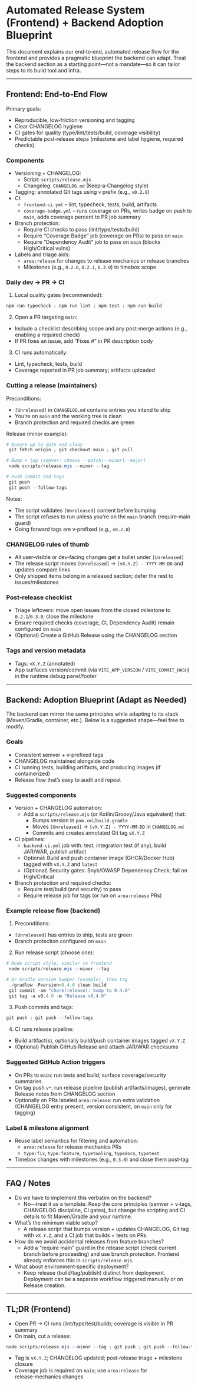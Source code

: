 # Automated Release System (Frontend) + Backend Adoption Blueprint

This document explains our end‑to‑end, automated release flow for the frontend and provides a pragmatic blueprint the backend can adapt. Treat the backend section as a starting point—not a mandate—so it can tailor steps to its build tool and infra.

---

## Frontend: End‑to‑End Flow

Primary goals:
- Reproducible, low‑friction versioning and tagging
- Clear CHANGELOG hygiene
- CI gates for quality (type/lint/tests/build, coverage visibility)
- Predictable post‑release steps (milestone and label hygiene, required checks)

### Components

- Versioning + CHANGELOG:
  - Script: `scripts/release.mjs`
  - Changelog: `CHANGELOG.md` (Keep‑a‑Changelog style)
- Tagging: annotated Git tags using `v` prefix (e.g., `v0.2.0`)
- CI:
  - `frontend-ci.yml` – lint, typecheck, tests, build, artifacts
  - `coverage-badge.yml` – runs coverage on PRs, writes badge on push to `main`, adds coverage percent to PR job summary
- Branch protection:
  - Require CI checks to pass (lint/type/tests/build)
  - Require “Coverage Badge” job (coverage on PRs) to pass on `main`
  - Require “Dependency Audit” job to pass on `main` (blocks High/Critical vulns)
- Labels and triage aids:
  - `area:release` for changes to release mechanics or release branches
  - Milestones (e.g., `0.2.0`, `0.2.1`, `0.3.0`) to timebox scope

### Daily dev → PR → CI

1) Local quality gates (recommended):
```powershell
npm run typecheck ; npm run lint ; npm test ; npm run build
```
2) Open a PR targeting `main`:
- Include a checklist describing scope and any post‑merge actions (e.g., enabling a required check)
- If PR fixes an issue, add “Fixes #<n>” in PR description body
3) CI runs automatically:
- Lint, typecheck, tests, build
- Coverage reported in PR job summary; artifacts uploaded

### Cutting a release (maintainers)

Preconditions:
- `[Unreleased]` in `CHANGELOG.md` contains entries you intend to ship
- You’re on `main` and the working tree is clean
- Branch protection and required checks are green

Release (minor example):
```powershell
# Ensure up to date and clean
 git fetch origin ; git checkout main ; git pull

# Bump + tag (semver: choose --patch|--minor|--major)
 node scripts/release.mjs --minor --tag

# Push commit and tags
 git push
 git push --follow-tags
```
Notes:
- The script validates `[Unreleased]` content before bumping
- The script refuses to run unless you're on the `main` branch (require‑main guard)
- Going forward tags are v‑prefixed (e.g., `v0.2.0`)

### CHANGELOG rules of thumb
- All user‑visible or dev‑facing changes get a bullet under `[Unreleased]`
- The release script moves `[Unreleased]` → `[vX.Y.Z] - YYYY‑MM‑DD` and updates compare links
- Only shipped items belong in a released section; defer the rest to issues/milestones

### Post‑release checklist
- Triage leftovers: move open issues from the closed milestone to `0.2.1`/`0.3.0`; close the milestone
- Ensure required checks (coverage, CI, Dependency Audit) remain configured on `main`
- (Optional) Create a GitHub Release using the CHANGELOG section

### Tags and version metadata
- Tags: `vX.Y.Z` (annotated)
- App surfaces version/commit (via `VITE_APP_VERSION` / `VITE_COMMIT_HASH`) in the runtime debug panel/footer

---

## Backend: Adoption Blueprint (Adapt as Needed)

The backend can mirror the same principles while adapting to its stack (Maven/Gradle, container, etc.). Below is a suggested shape—feel free to modify.

### Goals
- Consistent semver + v‑prefixed tags
- CHANGELOG maintained alongside code
- CI running tests, building artifacts, and producing images (if containerized)
- Release flow that’s easy to audit and repeat

### Suggested components

- Version + CHANGELOG automation:
  - Add a `scripts/release.mjs` (or Kotlin/Groovy/Java equivalent) that:
    - Bumps version in `pom.xml`/`build.gradle`
    - Moves `[Unreleased]` → `[vX.Y.Z] - YYYY‑MM‑DD` in `CHANGELOG.md`
    - Commits and creates annotated Git tag `vX.Y.Z`
- CI pipelines:
  - `backend-ci.yml` job with: test, integration test (if any), build JAR/WAR, publish artifact
  - Optional: Build and push container image (GHCR/Docker Hub) tagged with `vX.Y.Z` and `latest`
  - (Optional) Security gates: Snyk/OWASP Dependency Check; fail on High/Critical
- Branch protection and required checks:
  - Require test/build (and security) to pass
  - Require release job for tags (or run on `area:release` PRs)

### Example release flow (backend)

1) Preconditions:
- `[Unreleased]` has entries to ship, tests are green
- Branch protection configured on `main`

2) Run release script (choose one):
```powershell
# Node script style, similar to frontend
 node scripts/release.mjs --minor --tag

# Or Gradle version bumper (example), then tag
 ./gradlew -Pversion=0.4.0 clean build
 git commit -am "chore(release): bump to 0.4.0"
 git tag -a v0.4.0 -m "Release v0.4.0"
```
3) Push commits and tags:
```powershell
git push ; git push --follow-tags
```
4) CI runs release pipeline:
- Build artifact(s), optionally build/push container images tagged `vX.Y.Z`
- (Optional) Publish GitHub Release and attach JAR/WAR checksums

### Suggested GitHub Action triggers
- On PRs to `main`: run tests and build; surface coverage/security summaries
- On tag push `v*`: run release pipeline (publish artifacts/images), generate Release notes from CHANGELOG section
- Optionally on PRs labeled `area:release`: run extra validation (CHANGELOG entry present, version consistent, on `main` only for tagging)

### Label & milestone alignment
- Reuse label semantics for filtering and automation:
  - `area:release` for release mechanics PRs
  - `type:fix`, `type:feature`, `typetooling`, `typedocs`, `typetest`
- Timebox changes with milestones (e.g., `0.3.0`) and close them post‑tag

---

## FAQ / Notes

- Do we have to implement this verbatim on the backend?
  - No—treat it as a template. Keep the core principles (semver + v‑tags, CHANGELOG discipline, CI gates), but change the scripting and CI details to fit Maven/Gradle and your runtime.
- What’s the minimum viable setup?
  - A release script that bumps version + updates CHANGELOG, Git tag with `vX.Y.Z`, and a CI job that builds + tests on PRs.
- How do we avoid accidental releases from feature branches?
  - Add a “require main” guard in the release script (check current branch before proceeding) and use branch protection. Frontend already enforces this in `scripts/release.mjs`.
- What about environment‑specific deployment?
  - Keep release (build/tag/publish) distinct from deployment. Deployment can be a separate workflow triggered manually or on Release creation.

---

## TL;DR (Frontend)

- Open PR → CI runs (lint/type/test/build); coverage is visible in PR summary
- On main, cut a release:
```powershell
node scripts/release.mjs --minor --tag ; git push ; git push --follow-tags
```
- Tag is `vX.Y.Z`; CHANGELOG updated; post‑release triage + milestone closure
- Coverage job is required on `main`; use `area:release` for release‑mechanics changes
